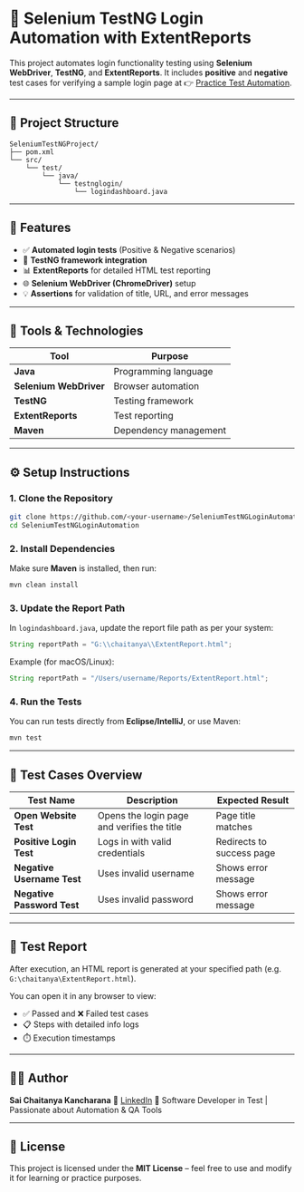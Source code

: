 

# 🧪 Selenium TestNG Login Automation with ExtentReports

This project automates login functionality testing using **Selenium WebDriver**, **TestNG**, and **ExtentReports**.
It includes **positive** and **negative** test cases for verifying a sample login page at
👉 [Practice Test Automation](https://practicetestautomation.com/practice-test-login/).

---

## 📁 Project Structure

```
SeleniumTestNGProject/
├── pom.xml
└── src/
    └── test/
        └── java/
            └── testnglogin/
                └── logindashboard.java
```

---

## 🚀 Features

* ✅ **Automated login tests** (Positive & Negative scenarios)
* 🧩 **TestNG framework integration**
* 📊 **ExtentReports** for detailed HTML test reporting
* 🌐 **Selenium WebDriver (ChromeDriver)** setup
* 💡 **Assertions** for validation of title, URL, and error messages

---

## 🧰 Tools & Technologies

| Tool                   | Purpose               |
| ---------------------- | --------------------- |
| **Java**               | Programming language  |
| **Selenium WebDriver** | Browser automation    |
| **TestNG**             | Testing framework     |
| **ExtentReports**      | Test reporting        |
| **Maven**              | Dependency management |

---

## ⚙️ Setup Instructions

### 1. Clone the Repository

```bash
git clone https://github.com/<your-username>/SeleniumTestNGLoginAutomation.git
cd SeleniumTestNGLoginAutomation
```

### 2. Install Dependencies

Make sure **Maven** is installed, then run:

```bash
mvn clean install
```

### 3. Update the Report Path

In `logindashboard.java`, update the report file path as per your system:

```java
String reportPath = "G:\\chaitanya\\ExtentReport.html";
```

Example (for macOS/Linux):

```java
String reportPath = "/Users/username/Reports/ExtentReport.html";
```

### 4. Run the Tests

You can run tests directly from **Eclipse/IntelliJ**, or use Maven:

```bash
mvn test
```

---

## 🧪 Test Cases Overview

| Test Name                  | Description                                 | Expected Result           |
| -------------------------- | ------------------------------------------- | ------------------------- |
| **Open Website Test**      | Opens the login page and verifies the title | Page title matches        |
| **Positive Login Test**    | Logs in with valid credentials              | Redirects to success page |
| **Negative Username Test** | Uses invalid username                       | Shows error message       |
| **Negative Password Test** | Uses invalid password                       | Shows error message       |

---

## 📄 Test Report

After execution, an HTML report is generated at your specified path (e.g. `G:\chaitanya\ExtentReport.html`).

You can open it in any browser to view:

* ✅ Passed and ❌ Failed test cases
* 📋 Steps with detailed info logs
* ⏱️ Execution timestamps

---

## 🧑‍💻 Author

**Sai Chaitanya Kancharana**
🔗 [LinkedIn]([https://www.linkedin.com/](https://www.linkedin.com/in/sai-chaitanya-kancharana/)) 
💼 Software Developer in Test | Passionate about Automation & QA Tools

---

## 📜 License

This project is licensed under the **MIT License** – feel free to use and modify it for learning or practice purposes.


